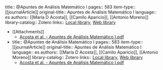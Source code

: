 title:: @Apuntes de Análisis Matemático I
pages:: 583
item-type:: [[journalArticle]]
original-title:: Apuntes de Análisis Matemático I
language:: es
authors:: [[María D Acosta]], [[Camilo Aparicio]], [[Antonio Moreno]]
library-catalog:: Zotero
links:: [Local library](zotero://select/library/items/5G34A8TD), [Web library](https://www.zotero.org/users/8347879/items/5G34A8TD)

- [[Attachments]]
	- [Acosta et al. - Apuntes de Análisis Matemático I.pdf](https://www.ugr.es/~jcabello/Analisismatematico.pdf)
-
  title:: @Apuntes de Análisis Matemático I
  pages:: 583
  item-type:: [[journalArticle]]
  original-title:: Apuntes de Análisis Matemático I
  language:: es
  authors:: [[María D Acosta]], [[Camilo Aparicio]], [[Antonio Moreno]]
  library-catalog:: Zotero
  links:: [Local library](zotero://select/library/items/5G34A8TD), [Web library](https://www.zotero.org/users/8347879/items/5G34A8TD)
	- [Acosta et al. - Apuntes de Análisis Matemático I.pdf](https://www.ugr.es/~jcabello/Analisismatematico.pdf)